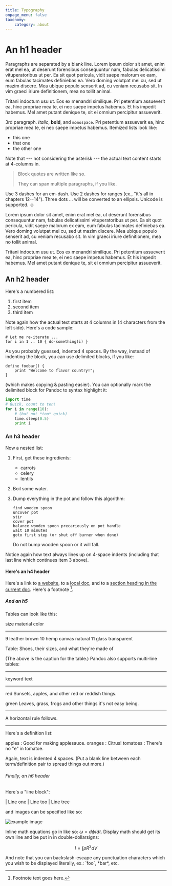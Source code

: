 ```yaml
---
title: Typography
onpage_menu: false
taxonomy:
    category: about
---
```

An h1 header
============

Paragraphs are separated by a blank line. Lorem ipsum dolor sit amet, enim erat mel ea, ut deserunt forensibus consequuntur nam, fabulas delicatissimi vituperatoribus ut per. Ea sit quot pericula, vidit saepe malorum ex eam, eum fabulas tacimates definiebas ea. Vero doming volutpat mei cu, sed ut mazim discere. Mea ubique populo senserit ad, cu veniam recusabo sit. In vim graeci iriure definitionem, mea no tollit animal.

Tritani indoctum usu ut. Eos ex menandri similique. Pri petentium assueverit ea, hinc propriae mea te, ei nec saepe impetus habemus. Et his impedit habemus. Mel amet putant denique te, sit ei omnium percipitur assueverit.

3rd paragraph. *Italic*, **bold**, and `monospace`. Pri petentium assueverit ea, hinc propriae mea te, ei nec saepe impetus habemus. Itemized lists
look like:

  * this one
  * that one
  * the other one

Note that --- not considering the asterisk --- the actual text
content starts at 4-columns in.

> Block quotes are
> written like so.
>
> They can span multiple paragraphs,
> if you like.

Use 3 dashes for an em-dash. Use 2 dashes for ranges (ex., "it's all
in chapters 12--14"). Three dots ... will be converted to an ellipsis.
Unicode is supported. ☺

Lorem ipsum dolor sit amet, enim erat mel ea, ut deserunt forensibus consequuntur nam, fabulas delicatissimi vituperatoribus ut per. Ea sit quot pericula, vidit saepe malorum ex eam, eum fabulas tacimates definiebas ea. Vero doming volutpat mei cu, sed ut mazim discere. Mea ubique populo senserit ad, cu veniam recusabo sit. In vim graeci iriure definitionem, mea no tollit animal.

Tritani indoctum usu ut. Eos ex menandri similique. Pri petentium assueverit ea, hinc propriae mea te, ei nec saepe impetus habemus. Et his impedit habemus. Mel amet putant denique te, sit ei omnium percipitur assueverit.



An h2 header
------------

Here's a numbered list:

 1. first item
 2. second item
 3. third item

Note again how the actual text starts at 4 columns in (4 characters
from the left side). Here's a code sample:

    # Let me re-iterate ...
    for i in 1 .. 10 { do-something(i) }

As you probably guessed, indented 4 spaces. By the way, instead of
indenting the block, you can use delimited blocks, if you like:

~~~
define foobar() {
    print "Welcome to flavor country!";
}
~~~

(which makes copying & pasting easier). You can optionally mark the
delimited block for Pandoc to syntax highlight it:

~~~python
import time
# Quick, count to ten!
for i in range(10):
    # (but not *too* quick)
    time.sleep(0.5)
    print i
~~~



### An h3 header ###

Now a nested list:

 1. First, get these ingredients:

      * carrots
      * celery
      * lentils

 2. Boil some water.

 3. Dump everything in the pot and follow
    this algorithm:

        find wooden spoon
        uncover pot
        stir
        cover pot
        balance wooden spoon precariously on pot handle
        wait 10 minutes
        goto first step (or shut off burner when done)

    Do not bump wooden spoon or it will fall.

Notice again how text always lines up on 4-space indents (including
that last line which continues item 3 above).

#### Here's an h4 header ####

Here's a link to [a website](http://foo.bar), to a [local
doc](local-doc.html), and to a [section heading in the current
doc](#an-h2-header). Here's a footnote [^1].

[^1]: Footnote text goes here.

##### And an h5 #####

Tables can look like this:

size  material      color
----  ------------  ------------
9     leather       brown
10    hemp canvas   natural
11    glass         transparent

Table: Shoes, their sizes, and what they're made of

(The above is the caption for the table.) Pandoc also supports
multi-line tables:

--------  -----------------------
keyword   text
--------  -----------------------
red       Sunsets, apples, and
          other red or reddish
          things.

green     Leaves, grass, frogs
          and other things it's
          not easy being.
--------  -----------------------

A horizontal rule follows.

***

Here's a definition list:

apples
  : Good for making applesauce.
oranges
  : Citrus!
tomatoes
  : There's no "e" in tomatoe.

Again, text is indented 4 spaces. (Put a blank line between each
term/definition pair to spread things out more.)

###### Finally, an h6 header ######

Here's a "line block":

| Line one
|   Line too
| Line tree

and images can be specified like so:

![example image](example-image.jpg "An exemplary image")

Inline math equations go in like so: $\omega = d\phi / dt$. Display
math should get its own line and be put in in double-dollarsigns:

$$I = \int \rho R^{2} dV$$

And note that you can backslash-escape any punctuation characters
which you wish to be displayed literally, ex.: \`foo\`, \*bar\*, etc.
